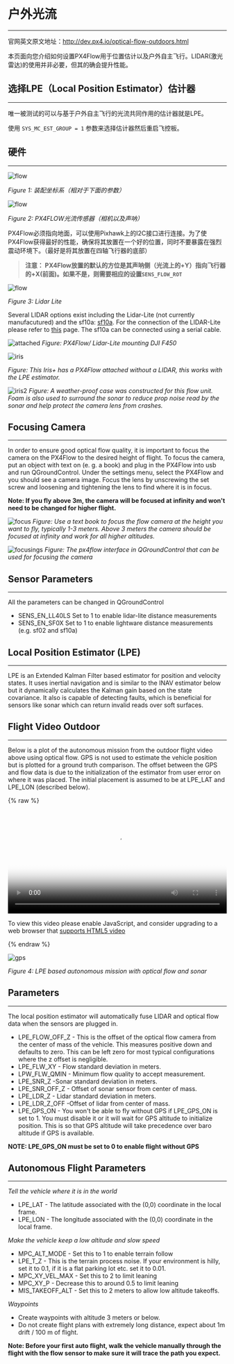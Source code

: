 # 户外光流

---
官网英文原文地址：http://dev.px4.io/optical-flow-outdoors.html

本页面向您介绍如何设置PX4Flow用于位置估计以及户外自主飞行。LIDAR(激光雷达)的使用并非必要，但其的确会提升性能。


## 选择LPE（Local Position Estimator）估计器
---

唯一被测试的可以与基于户外自主飞行的光流共同作用的估计器就是LPE。

使用 `SYS_MC_EST_GROUP = 1` 参数来选择估计器然后重启飞控板。

## 硬件
---
![flow](../pictures/px4flow/px4flow_offset.png)

*Figure 1: 装配坐标系（相对于下面的参数）*

![flow](../pictures/px4flow/px4flow.png)


*Figure 2: PX4FLOW光流传感器（相机以及声呐）*

PX4Flow必须指向地面，可以使用Pixhawk上的I2C接口进行连接。为了使PX4Flow获得最好的性能，确保将其放置在一个好的位置，同时不要暴露在强烈震动环境下。（最好是将其放置在四轴飞行器的底部）

>**注意： PX4Flow放置的默认的方位是其声呐侧（光流上的+Y）指向飞行器的+X(前面)。如果不是，则需要相应的设置` SENS_FLOW_ROT `**

![flow](../pictures/px4flow/lidarlite.png)

*Figure 3: Lidar Lite*

Several LIDAR options exist including the Lidar-Lite (not currently manufacutured) and the sf10a: [sf10a](http://www.lightware.co.za/shop/en/drone-altimeters/33-sf10a.html). For the connection of the LIDAR-Lite please refer to [this](https://pixhawk.org/peripherals/rangefinder?s[]=lidar) page. The sf10a can be connected using a serial cable.

![attached](../pictures/px4flow/flow_lidar_attached.jpg)
*Figure: PX4Flow/ Lidar-Lite mounting DJI F450*

![iris](../pictures/px4flow/flow_mounting_iris.png)

*Figure: This Iris+ has a PX4Flow attached without a LIDAR, this works with the LPE estimator.*

![iris2](../pictures/px4flow/flow_mounting_iris_2.png)
*Figure: A weather-proof case was constructed for this flow unit. Foam is also used to surround the sonar to reduce prop noise read by the sonar and help protect the camera lens from crashes.*


## Focusing Camera
---

In order to ensure good optical flow quality, it is important to focus the camera on the PX4Flow to the desired height of flight. To focus the camera, put an object with text on (e. g. a book) and plug in the PX4Flow into usb and run QGroundControl. Under the settings menu, select the PX4Flow and you should see a camera image. Focus the lens by unscrewing the set screw and loosening and tightening the lens to find where it is in focus.

**Note: If you fly above 3m, the camera will be focused at infinity and won't need to be changed for higher flight.**

![focus](../pictures/px4flow/flow_focus_book.png)
*Figure: Use a text book to focus the flow camera at the height you want to fly, typically 1-3 meters. Above 3 meters the camera should be focused at infinity and work for all higher altitudes.*

![focusings](../pictures/px4flow/flow_focusing.png)
*Figure: The px4flow interface in QGroundControl that can be used for focusing the camera*


## Sensor Parameters
---

All the parameters can be changed in QGroundControl

- SENS_EN_LL40LS Set to 1 to enable lidar-lite distance measurements
- SENS_EN_SF0X Set to 1 to enable lightware distance measurements (e.g. sf02 and sf10a)


## Local Position Estimator (LPE)
---
LPE is an Extended Kalman Filter based estimator for position and velocity states. It uses inertial navigation and is similar to the INAV estimator below but it dynamically calculates the Kalman gain based on the state covariance. It also is capable of detecting faults, which is beneficial for sensors like sonar which can return invalid reads over soft surfaces.


## Flight Video Outdoor
---

Below is a plot of the autonomous mission from the outdoor flight video above using optical flow. GPS is not used to estimate the vehicle position but is plotted for a ground truth comparison. The offset between the GPS and flow data is due to the initialization of the estimator from user error on where it was placed. The initial placement is assumed to be at LPE_LAT and LPE_LON (described below).

{% raw %}
<video id="my-video" class="video-js" controls preload="auto" width="100%" 
poster="../pictures/diagrams/opticsflow.png" data-setup='{"aspectRatio":"16:9"}'>
  <source src="http://7xvob5.com2.z0.glb.qiniucdn.com/Px4flow%20lpe%20estimator%20auto%20mission.mp4" type='video/mp4' >
  <p class="vjs-no-js">
    To view this video please enable JavaScript, and consider upgrading to a web browser that
    <a href="http://videojs.com/html5-video-support/" target="_blank">supports HTML5 video</a>
  </p>
</video>
{% endraw %}


![gps](../pictures/px4flow/lpe_flow_vs_gps.png)

*Figure 4: LPE based autonomous mission with optical flow and sonar*


## Parameters
---
The local position estimator will automatically fuse LIDAR and optical flow data when the sensors are plugged in.

- LPE_FLOW_OFF_Z - This is the offset of the optical flow camera from the center of mass of the vehicle. This measures positive down and defaults to zero. This can be left zero for most typical configurations where the z offset is negligible.
- LPE_FLW_XY - Flow standard deviation in meters.
- LPW_FLW_QMIN - Minimum flow quality to accept measurement.
- LPE_SNR_Z -Sonar standard deviation in meters.
- LPE_SNR_OFF_Z - Offset of sonar sensor from center of mass.
- LPE_LDR_Z - Lidar standard deviation in meters.
- LPE_LDR_Z_OFF -Offset of lidar from center of mass.
- LPE_GPS_ON - You won't be able to fly without GPS if LPE_GPS_ON is set to 1. You must disable it or it will wait for GPS altitude to initialize position. This is so that GPS altitude will take precedence over baro altitude if GPS is available.

**NOTE: LPE_GPS_ON must be set to 0 to enable flight without GPS**


## Autonomous Flight Parameters
---
_Tell the vehicle where it is in the world_

- LPE_LAT - The latitude associated with the (0,0) coordinate in the local frame.
- LPE_LON - The longitude associated with the (0,0) coordinate in the local frame.

_Make the vehicle keep a low altitude and slow speed_

- MPC_ALT_MODE - Set this to 1 to enable terrain follow
- LPE_T_Z - This is the terrain process noise. If your environment is hilly, set it to 0.1, if it is a flat parking lot etc. set it to 0.01.
- MPC_XY_VEL_MAX - Set this to 2 to limit leaning
- MPC_XY_P - Decrease this to around 0.5 to limit leaning
- MIS_TAKEOFF_ALT - Set this to 2 meters to allow low altitude takeoffs.

_Waypoints_

- Create waypoints with altitude 3 meters or below.
- Do not create flight plans with extremely long distance, expect about 1m drift \/ 100 m of flight.

**Note: Before your first auto flight, walk the vehicle manually through the flight with the flow sensor to make sure it will trace the path you expect.**

